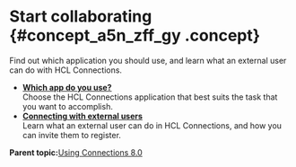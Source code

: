 # Start collaborating {#concept_a5n_zff_gy .concept}

Find out which application you should use, and learn what an external user can do with HCL Connections.

-   **[Which app do you use?](../eucommon/c_eucommon_which_app.md)**  
Choose the HCL Connections application that best suits the task that you want to accomplish.
-   **[Connecting with external users](../eucommon/c_eucommon_ext_user.md)**  
Learn what an external user can do in HCL Connections, and how you can invite them to register.

**Parent topic:**[Using Connections 8.0](../welcome/welcome_end_user.md)

